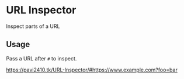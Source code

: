 # URL Inspector
Inspect parts of a URL

## Usage
Pass a URL after `#` to inspect.

https://pavi2410.tk/URL-Inspector/#https://www.example.com?foo=bar
